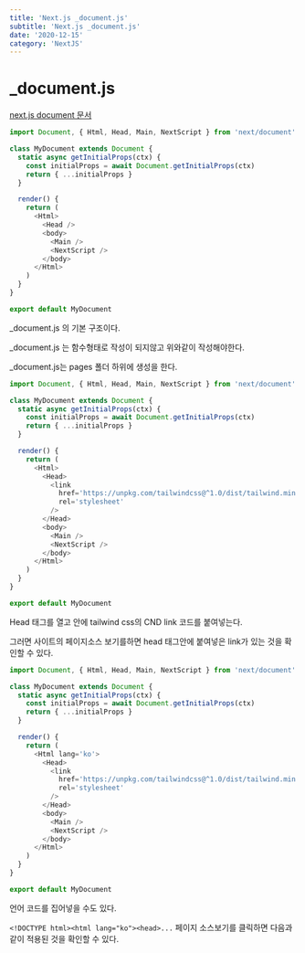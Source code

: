 ```yaml
---
title: 'Next.js _document.js'
subtitle: 'Next.js _document.js'
date: '2020-12-15'
category: 'NextJS'
---
```


# \_document.js

[next.js document 문서](https://nextjs.org/docs/advanced-features/custom-document)

```js
import Document, { Html, Head, Main, NextScript } from 'next/document'

class MyDocument extends Document {
  static async getInitialProps(ctx) {
    const initialProps = await Document.getInitialProps(ctx)
    return { ...initialProps }
  }

  render() {
    return (
      <Html>
        <Head />
        <body>
          <Main />
          <NextScript />
        </body>
      </Html>
    )
  }
}

export default MyDocument
```

\_document.js 의 기본 구조이다.

\_document.js 는 함수형태로 작성이 되지않고 위와같이 작성해야한다.

\_document.js는 pages 폴더 하위에 생성을 한다.

```js
import Document, { Html, Head, Main, NextScript } from 'next/document'

class MyDocument extends Document {
  static async getInitialProps(ctx) {
    const initialProps = await Document.getInitialProps(ctx)
    return { ...initialProps }
  }

  render() {
    return (
      <Html>
        <Head>
          <link
            href='https://unpkg.com/tailwindcss@^1.0/dist/tailwind.min.css'
            rel='stylesheet'
          />
        </Head>
        <body>
          <Main />
          <NextScript />
        </body>
      </Html>
    )
  }
}

export default MyDocument
```

Head 태그를 열고 안에 tailwind css의 CND link 코드를 붙여넣는다.

그러면 사이트의 페이지소스 보기를하면 head 태그안에 붙여넣은 link가 있는 것을 확인할 수 있다.

```js
import Document, { Html, Head, Main, NextScript } from 'next/document'

class MyDocument extends Document {
  static async getInitialProps(ctx) {
    const initialProps = await Document.getInitialProps(ctx)
    return { ...initialProps }
  }

  render() {
    return (
      <Html lang='ko'>
        <Head>
          <link
            href='https://unpkg.com/tailwindcss@^1.0/dist/tailwind.min.css'
            rel='stylesheet'
          />
        </Head>
        <body>
          <Main />
          <NextScript />
        </body>
      </Html>
    )
  }
}

export default MyDocument
```

언어 코드를 집어넣을 수도 있다.

`<!DOCTYPE html><html lang="ko"><head>...` 페이지 소스보기를 클릭하면 다음과 같이 적용된 것을 확인할 수 있다.
